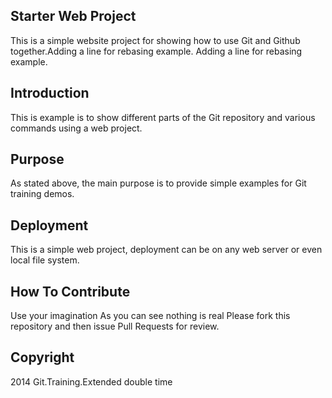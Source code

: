 ## Starter Web Project
This is a simple website project for
showing how to use Git and Github together.Adding a line for rebasing example.
Adding a line for rebasing example.

## Introduction
This is example is to show different parts
of the Git repository and various commands
using a web project.

## Purpose
As stated above, the main purpose is to
provide simple examples for Git training
demos.

## Deployment
This is a simple web project, deployment
can be on any web server or even local 
file system.

## How To Contribute
Use your imagination
As you can see nothing is real
Please fork this repository and then issue Pull Requests for review.

## Copyright

2014 Git.Training.Extended double time
